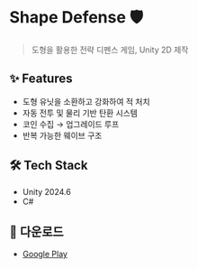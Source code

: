 # Shape Defense 🛡️
> 도형을 활용한 전략 디펜스 게임, Unity 2D 제작

## ✨ Features
- 도형 유닛을 소환하고 강화하여 적 처치
- 자동 전투 및 물리 기반 탄환 시스템
- 코인 수집 → 업그레이드 루프
- 반복 가능한 웨이브 구조

## 🛠 Tech Stack
- Unity 2024.6
- C#


## 📱 다운로드
- [Google Play](https://play.google.com/store/apps/details?id=com.SunhosWorld.ShapeDefense)
